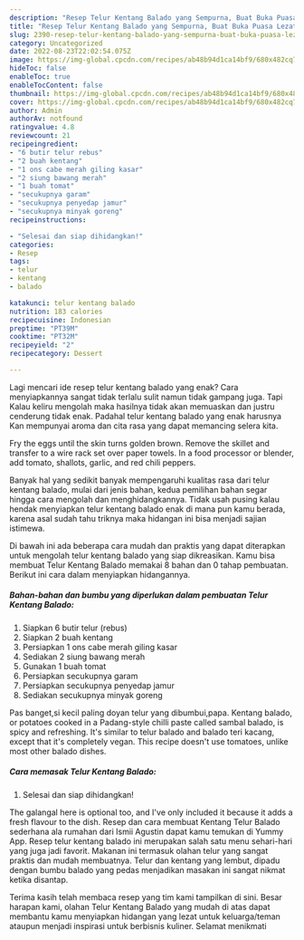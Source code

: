 ```yaml
---
description: "Resep Telur Kentang Balado yang Sempurna, Buat Buka Puasa Lezat"
title: "Resep Telur Kentang Balado yang Sempurna, Buat Buka Puasa Lezat"
slug: 2390-resep-telur-kentang-balado-yang-sempurna-buat-buka-puasa-lezat
category: Uncategorized
date: 2022-08-23T22:02:54.075Z
image: https://img-global.cpcdn.com/recipes/ab48b94d1ca14bf9/680x482cq70/telur-kentang-balado-foto-resep-utama.jpg
hideToc: false
enableToc: true
enableTocContent: false
thumbnail: https://img-global.cpcdn.com/recipes/ab48b94d1ca14bf9/680x482cq70/telur-kentang-balado-foto-resep-utama.jpg
cover: https://img-global.cpcdn.com/recipes/ab48b94d1ca14bf9/680x482cq70/telur-kentang-balado-foto-resep-utama.jpg
author: Admin
authorAv: notfound
ratingvalue: 4.8
reviewcount: 21
recipeingredient:
- "6 butir telur rebus"
- "2 buah kentang"
- "1 ons cabe merah giling kasar"
- "2 siung bawang merah"
- "1 buah tomat"
- "secukupnya garam"
- "secukupnya penyedap jamur"
- "secukupnya minyak goreng"
recipeinstructions:

- "Selesai dan siap dihidangkan!"
categories:
- Resep
tags:
- telur
- kentang
- balado

katakunci: telur kentang balado 
nutrition: 183 calories
recipecuisine: Indonesian
preptime: "PT39M"
cooktime: "PT32M"
recipeyield: "2"
recipecategory: Dessert

---
```



Lagi mencari ide resep telur kentang balado yang enak? Cara menyiapkannya sangat tidak terlalu sulit namun tidak gampang juga. Tapi Kalau keliru mengolah maka hasilnya tidak akan memuaskan dan justru cenderung tidak enak. Padahal telur kentang balado yang enak harusnya Kan mempunyai aroma dan cita rasa yang dapat memancing selera kita.


Fry the eggs until the skin turns golden brown. Remove the skillet and transfer to a wire rack set over paper towels. In a food processor or blender, add tomato, shallots, garlic, and red chili peppers.

Banyak hal yang sedikit banyak mempengaruhi kualitas rasa dari telur kentang balado, mulai dari jenis bahan, kedua pemilihan bahan segar hingga cara mengolah dan menghidangkannya. Tidak usah pusing kalau hendak menyiapkan telur kentang balado enak di mana pun kamu berada, karena asal sudah tahu triknya maka hidangan ini bisa menjadi sajian istimewa.


Di bawah ini ada beberapa cara mudah dan praktis yang dapat diterapkan untuk mengolah telur kentang balado yang siap dikreasikan. Kamu bisa membuat Telur Kentang Balado memakai 8 bahan dan 0 tahap pembuatan. Berikut ini cara dalam menyiapkan hidangannya.

<!--inarticleads1-->

##### Bahan-bahan dan bumbu yang diperlukan dalam pembuatan Telur Kentang Balado:

1. Siapkan 6 butir telur (rebus)
1. Siapkan 2 buah kentang
1. Persiapkan 1 ons cabe merah giling kasar
1. Sediakan 2 siung bawang merah
1. Gunakan 1 buah tomat
1. Persiapkan secukupnya garam
1. Persiapkan secukupnya penyedap jamur
1. Sediakan secukupnya minyak goreng


Pas banget,si kecil paling doyan telur yang dibumbui,papa. Kentang balado, or potatoes cooked in a Padang-style chilli paste called sambal balado, is spicy and refreshing. It&#39;s similar to telur balado and balado teri kacang, except that it&#39;s completely vegan. This recipe doesn&#39;t use tomatoes, unlike most other balado dishes. 

<!--inarticleads2-->

##### Cara memasak Telur Kentang Balado:


1. Selesai dan siap dihidangkan!

The galangal here is optional too, and I&#39;ve only included it because it adds a fresh flavour to the dish. Resep dan cara membuat Kentang Telur Balado sederhana ala rumahan dari Ismii Agustin dapat kamu temukan di Yummy App. Resep telur kentang balado ini merupakan salah satu menu sehari-hari yang juga jadi favorit. Makanan ini termasuk olahan telur yang sangat praktis dan mudah membuatnya. Telur dan kentang yang lembut, dipadu dengan bumbu balado yang pedas menjadikan masakan ini sangat nikmat ketika disantap. 

Terima kasih telah membaca resep yang tim kami tampilkan di sini. Besar harapan kami, olahan Telur Kentang Balado yang mudah di atas dapat membantu kamu menyiapkan hidangan yang lezat untuk keluarga/teman ataupun menjadi inspirasi untuk berbisnis kuliner. Selamat menikmati
